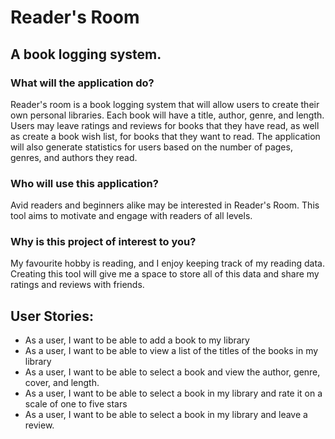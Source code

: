 # Reader's Room

## A book logging system.

### What will the application do?

Reader's room is a book logging system that will allow users to create their
own personal libraries. Each book will have a title, author, genre, and length. Users may leave ratings and reviews for 
books that they have read, as well as create a book wish list, for books that they want to read. The application will also
generate statistics for users based on the number of pages, genres, and authors they read.

### Who will use this application?

Avid readers and beginners alike may be interested in Reader's Room. This tool aims to motivate and engage with readers of all levels.

### Why is this project of interest to you?

My favourite hobby is reading, and I enjoy keeping track of my reading data. Creating this tool will give me a space to 
store all of this data and share my ratings and reviews with friends. 


## User Stories:
- As a user, I want to be able to add a book to my library
- As a user, I want to be able to view a list of the titles of the books in my library
- As a user, I want to be able to select a book and view the author, genre, cover, and length.
- As a user, I want to be able to select a book in my library and rate it on a scale of one to five stars
- As a user, I want to be able to select a book in my library and leave a review.

